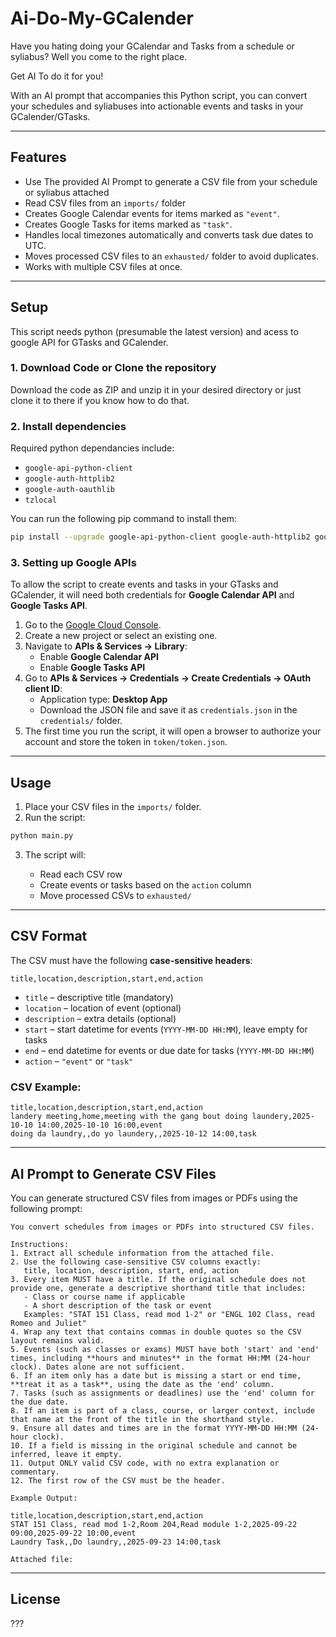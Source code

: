 # Ai-Do-My-GCalender
Have you hating doing your GCalendar and Tasks from a schedule or syliabus?
Well you come to the right place.

Get AI To do it for you!

With an AI prompt that accompanies this Python script, you can convert your schedules and syliabuses into actionable events and tasks in your GCalender/GTasks.

---

## Features
* Use The provided AI Prompt to generate a CSV file from your schedule or syliabus attached
* Read CSV files from an `imports/` folder
* Creates Google Calendar events for items marked as `"event"`.
* Creates Google Tasks for items marked as `"task"`.
* Handles local timezones automatically and converts task due dates to UTC.
* Moves processed CSV files to an `exhausted/` folder to avoid duplicates.
* Works with multiple CSV files at once.

---

## Setup 

This script needs python (presumable the latest version) and acess to google API for GTasks and GCalender.

### 1. Download Code or Clone the repository

Download the code as ZIP and unzip it in your desired directory or just clone it to there if you know how to do that.

### 2. Install dependencies

Required python dependancies include:

* `google-api-python-client`
* `google-auth-httplib2`
* `google-auth-oauthlib`
* `tzlocal`

You can run the following pip command to install them:

```bash
pip install --upgrade google-api-python-client google-auth-httplib2 google-auth-oauthlib tzlocal
```

### 3. Setting up Google APIs

To allow the script to create events and tasks in your GTasks and GCalender, it will need both credentials for **Google Calendar API** and **Google Tasks API**.


1. Go to the [Google Cloud Console](https://console.cloud.google.com/).
2. Create a new project or select an existing one.
3. Navigate to **APIs & Services → Library**:
   * Enable **Google Calendar API**
   * Enable **Google Tasks API**
4. Go to **APIs & Services → Credentials → Create Credentials → OAuth client ID**:
   * Application type: **Desktop App** 
   * Download the JSON file and save it as `credentials.json` in the `credentials/` folder.
5. The first time you run the script, it will open a browser to authorize your account and store the token in `token/token.json`.

---

## Usage

1. Place your CSV files in the `imports/` folder.
2. Run the script:

```bash
python main.py
```

3. The script will:

   * Read each CSV row
   * Create events or tasks based on the `action` column
   * Move processed CSVs to `exhausted/`

---

## CSV Format

The CSV must have the following **case-sensitive headers**:

```
title,location,description,start,end,action
```

* `title` – descriptive title (mandatory)
* `location` – location of event (optional)
* `description` – extra details (optional)
* `start` – start datetime for events (`YYYY-MM-DD HH:MM`), leave empty for tasks
* `end` – end datetime for events or due date for tasks (`YYYY-MM-DD HH:MM`)
* `action` – `"event"` or `"task"`

### CSV Example:

```
title,location,description,start,end,action
landery meeting,home,meeting with the gang bout doing laundery,2025-10-10 14:00,2025-10-10 16:00,event
doing da laundry,,do yo laundery,,2025-10-12 14:00,task
```

---

## AI Prompt to Generate CSV Files

You can generate structured CSV files from images or PDFs using the following prompt:

```
You convert schedules from images or PDFs into structured CSV files.

Instructions:
1. Extract all schedule information from the attached file.
2. Use the following case-sensitive CSV columns exactly: 
   title, location, description, start, end, action
3. Every item MUST have a title. If the original schedule does not provide one, generate a descriptive shorthand title that includes:
   - Class or course name if applicable
   - A short description of the task or event  
   Examples: "STAT 151 Class, read mod 1-2" or "ENGL 102 Class, read Romeo and Juliet"
4. Wrap any text that contains commas in double quotes so the CSV layout remains valid.
5. Events (such as classes or exams) MUST have both 'start' and 'end' times, including **hours and minutes** in the format HH:MM (24-hour clock). Dates alone are not sufficient.
6. If an item only has a date but is missing a start or end time, **treat it as a task**, using the date as the 'end' column.
7. Tasks (such as assignments or deadlines) use the 'end' column for the due date. 
8. If an item is part of a class, course, or larger context, include that name at the front of the title in the shorthand style.
9. Ensure all dates and times are in the format YYYY-MM-DD HH:MM (24-hour clock).
10. If a field is missing in the original schedule and cannot be inferred, leave it empty.
11. Output ONLY valid CSV code, with no extra explanation or commentary.
12. The first row of the CSV must be the header.

Example Output:

title,location,description,start,end,action
STAT 151 Class, read mod 1-2,Room 204,Read module 1-2,2025-09-22 09:00,2025-09-22 10:00,event
Laundry Task,,Do laundry,,2025-09-23 14:00,task

Attached file:
```

---

## License

???

